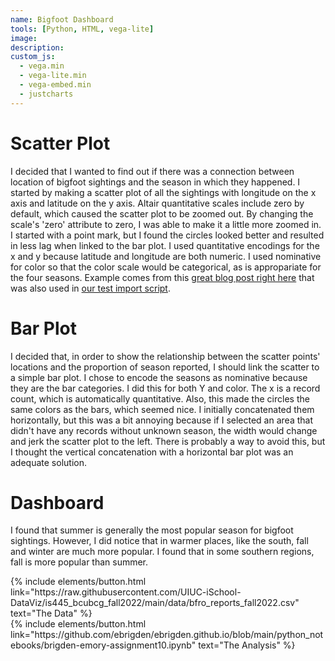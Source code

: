 ```yaml
---
name: Bigfoot Dashboard
tools: [Python, HTML, vega-lite]
image: 
description: 
custom_js:
  - vega.min
  - vega-lite.min
  - vega-embed.min
  - justcharts
---
```



# Scatter Plot
I decided that I wanted to find out if there was a connection between location of bigfoot sightings and the season in which they happened. I started by making a scatter plot of all the sightings with longitude on the x axis and latitude on the y axis. Altair quantitative scales include zero by default, which caused the scatter plot to be zoomed out. By changing the scale's 'zero' attribute to zero, I was able to make it a little more zoomed in. I started with a point mark, but I found the circles looked better and resulted in less lag when linked to the bar plot. I used quantitative encodings for the x and y because latitude and longitude are both numeric. I used nominative for color so that the color scale would be categorical, as is appropariate for the four seasons.
Example comes from this [great blog post right here](https://blog.4dcu.be/programming/2021/05/03/Interactive-Visualizations.html) that was also used in [our test import script](https://github.com/UIUC-iSchool-DataViz/is445_bcubcg_fall2022/blob/main/week01/test_imports_week01.ipynb).

<vegachart schema-url="{{ site.baseurl }}/assets/json/bigfoot_dash.json" style="width: 100%"></vegachart>

# Bar Plot
I decided that, in order to show the relationship between the scatter points' locations and the proportion of season reported, I should link the scatter to a simple bar plot. I chose to encode the seasons as nominative because they are the bar categories. I did this for both Y and color. The x is a record count, which is automatically quantitative. Also, this made the circles the same colors as the bars, which seemed nice. I initially concatenated them horizontally, but this was a bit annoying because if I selected an area that didn't have any records without unknown season, the width would change and jerk the scatter plot to the left. There is probably a way to avoid this, but I thought the vertical concatenation with a horizontal bar plot was an adequate solution.

# Dashboard
I found that summer is generally the most popular season for bigfoot sightings. However, I did notice that in warmer places, like the south, fall and winter are much more popular. I found that in some southern regions, fall is more popular than summer.


<div class="left">
{% include elements/button.html link="https://raw.githubusercontent.com/UIUC-iSchool-DataViz/is445_bcubcg_fall2022/main/data/bfro_reports_fall2022.csv" text="The Data" %}
</div>

<div class="right">
{% include elements/button.html link="https://github.com/ebrigden/ebrigden.github.io/blob/main/python_notebooks/brigden-emory-assignment10.ipynb" text="The Analysis" %}
</div>

